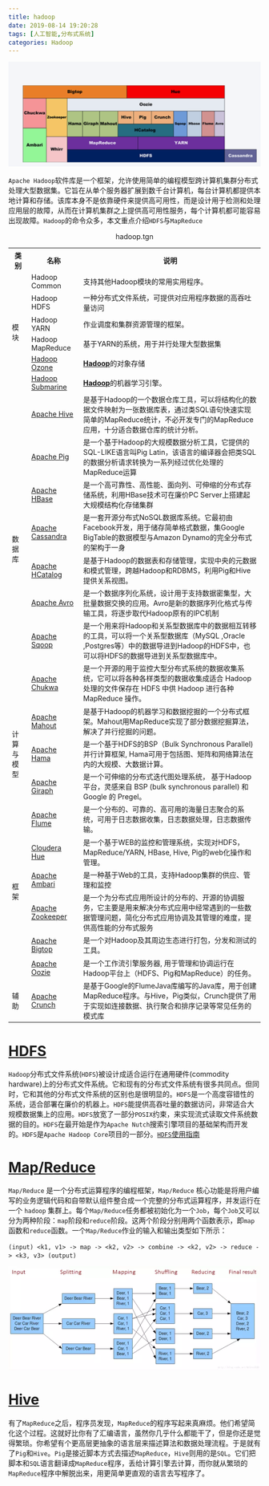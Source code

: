 ```yaml
---
title: hadoop
date: 2019-08-14 19:20:28
tags: [人工智能,分布式系统]
categories: Hadoop
---
```


![1565782138575](hadoop/1565782138575.png)

`Apache Hadoop`软件库是一个框架，允许使用简单的编程模型跨计算机集群分布式处理大型数据集。它旨在从单个服务器扩展到数千台计算机，每台计算机都提供本地计算和存储。该库本身不是依靠硬件来提供高可用性，而是设计用于检测和处理应用层的故障，从而在计算机集群之上提供高可用性服务，每个计算机都可能容易出现故障。`Hadoop`的命令众多，本文重点介绍`HDFS`与`MapReduce`

<!--more-->

<center>hadoop.tgn</center>
<table>
  <tr>
    <th>类别</th>
    <th>名称</th>
    <th>说明</th>
  </tr>
  <tr>
    <td rowspan="6">模块</td>
    <td>Hadoop Common</td>
    <td>支持其他Hadoop模块的常用实用程序。</td>
  </tr>
  <tr>
    <td>Hadoop HDFS</td>
    <td>一种分布式文件系统，可提供对应用程序数据的高吞吐量访问</td>
  </tr>
  <tr>
    <td>Hadoop YARN</td>
    <td>作业调度和集群资源管理的框架。</td>
  </tr>
  <tr>
    <td>Hadoop MapReduce</td>
    <td>基于YARN的系统，用于并行处理大型数据集</td>
  </tr>
  <tr>
    <td><a href="https://hadoop.apache.org/ozone/">Hadoop Ozone</a></td>
    <td><a href="https://hadoop.apache.org/ozone/"><span style="font-weight:700">Hadoop</span></a>的对象存储</td>
  </tr>
  <tr>
    <td><a href="https://hadoop.apache.org/submarine/">Hadoop Submarine</a></td>
    <td><a href="https://hadoop.apache.org/submarine/"><span style="font-weight:700">Hadoop</span></a>的机器学习引擎。</td>
  </tr>
  <tr>
    <td rowspan="8">数据库</td>
    <td><a href="http://hive.apache.org/">Apache Hive</a></td>
    <td>是基于Hadoop的一个数据仓库工具，可以将结构化的数据文件映射为一张数据库表，通过类SQL语句快速实现简单的MapReduce统计，不必开发专门的MapReduce应用，十分适合数据仓库的统计分析。</td>
  </tr>
  <tr>
    <td><a href="http://pig.apache.org/">Apache Pig</a></td>
    <td>是一个基于Hadoop的大规模数据分析工具，它提供的SQL-LIKE语言叫Pig Latin，该语言的编译器会把类SQL的数据分析请求转换为一系列经过优化处理的MapReduce运算</td>
  </tr>
  <tr>
    <td><a href="http://hbase.apache.org/">Apache HBase</a></td>
    <td>是一个高可靠性、高性能、面向列、可伸缩的分布式存储系统，利用HBase技术可在廉价PC Server上搭建起大规模结构化存储集群</td>
  </tr>
  <tr>
    <td><a href="http://cassandra.apache.org/">Apache Cassandra</a></td>
    <td>是一套开源分布式NoSQL数据库系统。它最初由Facebook开发，用于储存简单格式数据，集Google BigTable的数据模型与Amazon Dynamo的完全分布式的架构于一身</td>
  </tr>
  <tr>
    <td><a href="http://incubator.apache.org/hcatalog/">Apache HCatalog</a></td>
    <td>是基于Hadoop的数据表和存储管理，实现中央的元数据和模式管理，跨越Hadoop和RDBMS，利用Pig和Hive提供关系视图。</td>
  </tr>
  <tr>
    <td><a href="http://avro.apache.org/">Apache Avro</a></td>
    <td>是一个数据序列化系统，设计用于支持数据密集型，大批量数据交换的应用。Avro是新的数据序列化格式与传输工具，将逐步取代Hadoop原有的IPC机制</td>
  </tr>
  <tr>
    <td><a href="http://sqoop.apache.org/">Apache Sqoop</a></td>
    <td>是一个用来将Hadoop和关系型数据库中的数据相互转移的工具，可以将一个关系型数据库（MySQL ,Oracle ,Postgres等）中的数据导进到Hadoop的HDFS中，也可以将HDFS的数据导进到关系型数据库中。</td>
  </tr>
  <tr>
    <td><a href="http://incubator.apache.org/chukwa/">Apache Chukwa</a></td>
    <td>是一个开源的用于监控大型分布式系统的数据收集系统，它可以将各种各样类型的数据收集成适合 Hadoop 处理的文件保存在 HDFS 中供 Hadoop 进行各种 MapReduce 操作。</td>
  </tr>
  <tr>
    <td rowspan="3">计算与模型</td>
    <td><a href="http://mahout.apache.org/">Apache Mahout</a></td>
    <td>是基于Hadoop的机器学习和数据挖掘的一个分布式框架。Mahout用MapReduce实现了部分数据挖掘算法，解决了并行挖掘的问题。</td>
  </tr>
  <tr>
    <td><a href="http://hama.apache.org/">Apache Hama</a></td>
    <td>是一个基于HDFS的BSP（Bulk Synchronous Parallel)并行计算框架, Hama可用于包括图、矩阵和网络算法在内的大规模、大数据计算。</td>
  </tr>
  <tr>
    <td><a href="http://giraph.apache.org/">Apache Giraph</a></td>
    <td>是一个可伸缩的分布式迭代图处理系统， 基于Hadoop平台，灵感来自 BSP (bulk synchronous parallel) 和 Google 的 Pregel。</td>
  </tr>
  <tr>
    <td rowspan="6">框架</td>
    <td><a href="http://flume.apache.org/">Apache Flume</a></td>
    <td>是一个分布的、可靠的、高可用的海量日志聚合的系统，可用于日志数据收集，日志数据处理，日志数据传输。</td>
  </tr>
  <tr>
    <td><a href="http://cloudera.github.io/hue/">Cloudera Hue</a></td>
    <td>是一个基于WEB的监控和管理系统，实现对HDFS，MapReduce/YARN, HBase, Hive, Pig的web化操作和管理。</td>
  </tr>
  <tr>
    <td><a href="http://incubator.apache.org/ambari/">Apache Ambari</a></td>
    <td>是一种基于Web的工具，支持Hadoop集群的供应、管理和监控</td>
  </tr>
  <tr>
    <td><a href="http://zookeeper.apache.org/">Apache Zookeeper</a><br></td>
    <td>是一个为分布式应用所设计的分布的、开源的协调服务，它主要是用来解决分布式应用中经常遇到的一些数据管理问题，简化分布式应用协调及其管理的难度，提供高性能的分布式服务</td>
  </tr>
  <tr>
    <td><a href="http://bigtop.apache.org/">Apache Bigtop</a></td>
    <td>是一个对Hadoop及其周边生态进行打包，分发和测试的工具。</td>
  </tr>
  <tr>
    <td><a href="http://oozie.apache.org/">Apache Oozie</a></td>
    <td>是一个工作流引擎服务器, 用于管理和协调运行在Hadoop平台上（HDFS、Pig和MapReduce）的任务。</td>
  </tr>
  <tr>
    <td>辅助</td>
    <td><a href="http://incubator.apache.org/crunch/">Apache Crunch</a></td>
    <td>是基于Google的FlumeJava库编写的Java库，用于创建MapReduce程序。与Hive，Pig类似，Crunch提供了用于实现如连接数据、执行聚合和排序记录等常见任务的模式库</td>
  </tr>
</table>

# [HDFS](https://hadoop.apache.org/docs/r1.0.4/cn/hdfs_design.html)

`Hadoop`分布式文件系统(`HDFS`)被设计成适合运行在通用硬件(commodity hardware)上的分布式文件系统。它和现有的分布式文件系统有很多共同点。但同时，它和其他的分布式文件系统的区别也是很明显的。`HDFS`是一个高度容错性的系统，适合部署在廉价的机器上。`HDFS`能提供高吞吐量的数据访问，非常适合大规模数据集上的应用。`HDFS`放宽了一部分`POSIX`约束，来实现流式读取文件系统数据的目的。`HDFS`在最开始是作为`Apache Nutch`搜索引擎项目的基础架构而开发的。`HDFS`是`Apache Hadoop Core`项目的一部分。[`HDFS`使用指南]()

# [Map/Reduce](./MapReduce.md)

`Map/Reduce` 是一个分布式运算程序的编程框架，`Map/Reduce` 核心功能是将用户编写的业务逻辑代码和自带默认组件整合成一个完整的分布式运算程序，并发运行在一个 `hadoop` 集群上。每个`Map/Reduce`任务都被初始化为一个`Job`，每个`Job`又可以分为两种阶段：`map`阶段和`reduce`阶段。这两个阶段分别用两个函数表示，即`map`函数和`reduce`函数。一个`Map/Reduce`作业的输入和输出类型如下所示：

`(input) <k1, v1> -> map -> <k2, v2> -> combine -> <k2, v2> -> reduce -> <k3, v3> (output)`

![img](MapReduce/14019352-0c530b046636edd0.webp)

# [Hive](./hive.md)

有了`MapReduce`之后，程序员发现，`MapReduce`的程序写起来真麻烦。他们希望简化这个过程。这就好比你有了汇编语言，虽然你几乎什么都能干了，但是你还是觉得繁琐。你希望有个更高层更抽象的语言层来描述算法和数据处理流程。于是就有了`Pig`和`Hive`。`Pig`是接近脚本方式去描述`MapReduce`，`Hive`则用的是`SQL`。它们把脚本和`SQL`语言翻译成`MapReduce`程序，丢给计算引擎去计算，而你就从繁琐的`MapReduce`程序中解脱出来，用更简单更直观的语言去写程序了。
